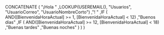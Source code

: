 CONCATENATE
(
    "¡Hola "
    ,LOOKUP(USEREMAIL(), "Usuarios", "UsuarioCorreo", "UsuarioNombreCorto")
    ,"! "
    ,IF
    (
       AND([BienvenidaHoraActual] >= 1, [BienvenidaHoraActual] < 12)
       ,"Buenos días"
       ,IF
       (
          AND([BienvenidaHoraActual] >= 12, [BienvenidaHoraActual] < 18)
          ,"Buenas tardes"
          ,"Buenas noches"
       )
    )
)
